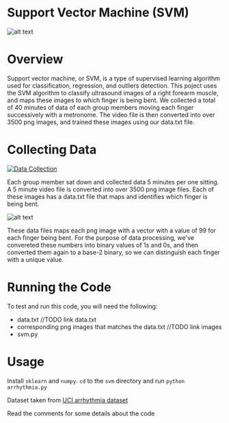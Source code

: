# Support Vector Machine (SVM)
![alt text](https://amitranga.files.wordpress.com/2014/03/image44.png)

# Overview
Support vector machine, or SVM, is a type of supervised learning algorithm used for classification, regression, and outliers detection. This poject uses the SVM algorithm to classify ultrasound images of a right forearm muscle, and maps these images to which finger is being bent. We collected a total of 40 minutes of data of each group members moving each finger successively with a metronome. The video file is then converted into over 3500 png images, and trained these images using our data.txt file. 



# Collecting Data
[![Data Collection](https://img.youtube.com/vi/F-FhXAFbLvs/0.jpg)](https://www.youtube.com/watch?v=StTqXEQ2l-Y "ultrasound video")

Each group member sat down and collected data 5 minutes per one sitting. A 5 minute video file is converted into over 3500 png image files. Each of these images has a data.txt file that maps and identifies which finger is being bent. 

![alt text](https://i.imgur.com/sepKeoR.png)

These data files maps each png image with a vector with a value of 99 for each finger being bent. For the purpose of data processing, we've convereted these numbers into binary values of 1s and 0s, and then converted them again to a base-2 binary, so we can distinguish each finger with a unique value. 

# Running the Code 

To test and run this code, you will need the following:
  * data.txt  //TODO link data.txt
  * corresponding png images that matches the data.txt //TODO link images 
  * svm.py


#

# Usage

Install `sklearn` and `numpy`. `cd` to the `svm` directory and run `python arrhythmia.py`

Dataset taken from [UCI arrhythmia dataset](https://archive.ics.uci.edu/ml/machine-learning-databases/arrhythmia/)

Read the comments for some details about the code
